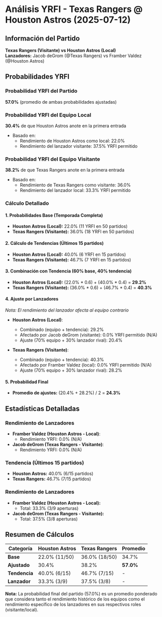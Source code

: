 # Análisis YRFI - Texas Rangers @ Houston Astros (2025-07-12)

## Información del Partido
**Texas Rangers (Visitante) vs Houston Astros (Local)**  
**Lanzadores:** Jacob deGrom (@Texas Rangers) vs Framber Valdez (@Houston Astros)

## Probabilidades YRFI

### Probabilidad YRFI del Partido
**57.0%** (promedio de ambas probabilidades ajustadas)

### Probabilidad YRFI del Equipo Local
**30.4%** de que Houston Astros anote en la primera entrada
- Basado en:
  - Rendimiento de Houston Astros como local: 22.0%
  - Rendimiento del lanzador visitante: 37.5% YRFI permitido

### Probabilidad YRFI del Equipo Visitante
**38.2%** de que Texas Rangers anote en la primera entrada
- Basado en:
  - Rendimiento de Texas Rangers como visitante: 36.0%
  - Rendimiento del lanzador local: 33.3% YRFI permitido

### Cálculo Detallado

#### 1. Probabilidades Base (Temporada Completa)
- **Houston Astros (Local):** 22.0% (11 YRFI en 50 partidos)
- **Texas Rangers (Visitante):** 36.0% (18 YRFI en 50 partidos)

#### 2. Cálculo de Tendencias (Últimos 15 partidos)
- **Houston Astros (Local):** 40.0% (6 YRFI en 15 partidos)
- **Texas Rangers (Visitante):** 46.7% (7 YRFI en 15 partidos)

#### 3. Combinación con Tendencia (60% base, 40% tendencia)
- **Houston Astros (Local):** (22.0% * 0.6) + (40.0% * 0.4) = **29.2%**
- **Texas Rangers (Visitante):** (36.0% * 0.6) + (46.7% * 0.4) = **40.3%**

#### 4. Ajuste por Lanzadores
*Nota: El rendimiento del lanzador afecta al equipo contrario*

- **Houston Astros (Local)**:
  - Combinado (equipo + tendencia): 29.2%
  - Afectado por Jacob deGrom (visitante): 0.0% YRFI permitido (N/A)
  - Ajuste (70% equipo + 30% lanzador rival): 20.4%

- **Texas Rangers (Visitante)**:
  - Combinado (equipo + tendencia): 40.3%
  - Afectado por Framber Valdez (local): 0.0% YRFI permitido (N/A)
  - Ajuste (70% equipo + 30% lanzador rival): 28.2%

#### 5. Probabilidad Final
- **Promedio de ajustes:** (20.4% + 28.2%) / 2 = **24.3%**

## Estadísticas Detalladas


### Rendimiento de Lanzadores
- **Framber Valdez (Houston Astros - Local)**:
  - Rendimiento YRFI: 0.0% (N/A)
- **Jacob deGrom (Texas Rangers - Visitante)**:
  - Rendimiento YRFI: 0.0% (N/A)
### Tendencia (Últimos 15 partidos)
- **Houston Astros:** 40.0% (6/15 partidos)
- **Texas Rangers:** 46.7% (7/15 partidos)

### Rendimiento de Lanzadores
- **Framber Valdez (Houston Astros - Local):**
  - Total: 33.3% (3/9 aperturas)
- **Jacob deGrom (Texas Rangers - Visitante):**
  - Total: 37.5% (3/8 aperturas)

## Resumen de Cálculos
| Categoría | Houston Astros       | Texas Rangers        | Promedio |
|-----------|----------------------|----------------------|----------|
| **Base** | 22.0% (11/50) | 36.0% (18/50) | 34.7% |
| **Ajustado** | 30.4% | 38.2% | **57.0%** |
| **Tendencia** | 40.0% (6/15) | 46.7% (7/15) | - |
| **Lanzador** | 33.3% (3/9) | 37.5% (3/8) | - |

**Nota:** La probabilidad final del partido (57.0%) es un promedio ponderado que considera tanto el rendimiento histórico de los equipos como el rendimiento específico de los lanzadores en sus respectivos roles (visitante/local).